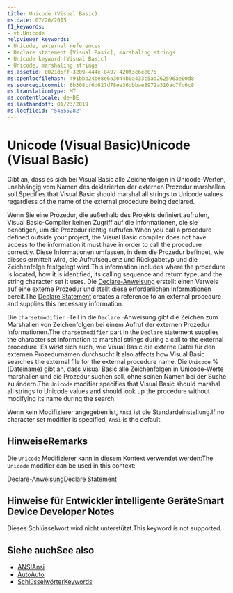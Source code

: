 ```yaml
---
title: Unicode (Visual Basic)
ms.date: 07/20/2015
f1_keywords:
- vb.Unicode
helpviewer_keywords:
- Unicode, external references
- Declare statement [Visual Basic], marshaling strings
- Unicode keyword [Visual Basic]
- Unicode, marshaling strings
ms.assetid: 0021d5ff-3209-444e-8497-420f3e6ee075
ms.openlocfilehash: 491bbb24be8e6a3044b0a433c5ad262596ae00d8
ms.sourcegitcommit: 6b308cf6d627d78ee36dbbae8972a310ac7fd6c8
ms.translationtype: MT
ms.contentlocale: de-DE
ms.lasthandoff: 01/23/2019
ms.locfileid: "54655282"
---
```

# <a name="unicode-visual-basic"></a><span data-ttu-id="a706b-102">Unicode (Visual Basic)</span><span class="sxs-lookup"><span data-stu-id="a706b-102">Unicode (Visual Basic)</span></span>
<span data-ttu-id="a706b-103">Gibt an, dass es sich bei Visual Basic alle Zeichenfolgen in Unicode-Werten, unabhängig vom Namen des deklarierten der externen Prozedur marshallen soll.</span><span class="sxs-lookup"><span data-stu-id="a706b-103">Specifies that Visual Basic should marshal all strings to Unicode values regardless of the name of the external procedure being declared.</span></span>  
  
 <span data-ttu-id="a706b-104">Wenn Sie eine Prozedur, die außerhalb des Projekts definiert aufrufen, Visual Basic-Compiler keinen Zugriff auf die Informationen, die sie benötigen, um die Prozedur richtig aufrufen.</span><span class="sxs-lookup"><span data-stu-id="a706b-104">When you call a procedure defined outside your project, the Visual Basic compiler does not have access to the information it must have in order to call the procedure correctly.</span></span> <span data-ttu-id="a706b-105">Diese Informationen umfassen, in dem die Prozedur befindet, wie dieses ermittelt wird, die Aufrufsequenz und Rückgabetyp und die Zeichenfolge festgelegt wird.</span><span class="sxs-lookup"><span data-stu-id="a706b-105">This information includes where the procedure is located, how it is identified, its calling sequence and return type, and the string character set it uses.</span></span> <span data-ttu-id="a706b-106">Die [Declare-Anweisung](../../../visual-basic/language-reference/statements/declare-statement.md) erstellt einen Verweis auf eine externe Prozedur und stellt diese erforderlichen Informationen bereit.</span><span class="sxs-lookup"><span data-stu-id="a706b-106">The [Declare Statement](../../../visual-basic/language-reference/statements/declare-statement.md) creates a reference to an external procedure and supplies this necessary information.</span></span>  
  
 <span data-ttu-id="a706b-107">Die `charsetmodifier` -Teil in die `Declare` -Anweisung gibt die Zeichen zum Marshallen von Zeichenfolgen bei einem Aufruf der externen Prozedur Informationen.</span><span class="sxs-lookup"><span data-stu-id="a706b-107">The `charsetmodifier` part in the `Declare` statement supplies the character set information to marshal strings during a call to the external procedure.</span></span> <span data-ttu-id="a706b-108">Es wirkt sich auch, wie Visual Basic die externe Datei für den externen Prozedurnamen durchsucht.</span><span class="sxs-lookup"><span data-stu-id="a706b-108">It also affects how Visual Basic searches the external file for the external procedure name.</span></span> <span data-ttu-id="a706b-109">Die `Unicode` %(Dateiname) gibt an, dass Visual Basic alle Zeichenfolgen in Unicode-Werte marshallen und die Prozedur suchen soll, ohne seinen Namen bei der Suche zu ändern.</span><span class="sxs-lookup"><span data-stu-id="a706b-109">The `Unicode` modifier specifies that Visual Basic should marshal all strings to Unicode values and should look up the procedure without modifying its name during the search.</span></span>  
  
 <span data-ttu-id="a706b-110">Wenn kein Modifizierer angegeben ist, `Ansi` ist die Standardeinstellung.</span><span class="sxs-lookup"><span data-stu-id="a706b-110">If no character set modifier is specified, `Ansi` is the default.</span></span>  
  
## <a name="remarks"></a><span data-ttu-id="a706b-111">Hinweise</span><span class="sxs-lookup"><span data-stu-id="a706b-111">Remarks</span></span>  
 <span data-ttu-id="a706b-112">Die `Unicode` Modifizierer kann in diesem Kontext verwendet werden:</span><span class="sxs-lookup"><span data-stu-id="a706b-112">The `Unicode` modifier can be used in this context:</span></span>  
  
 [<span data-ttu-id="a706b-113">Declare-Anweisung</span><span class="sxs-lookup"><span data-stu-id="a706b-113">Declare Statement</span></span>](../../../visual-basic/language-reference/statements/declare-statement.md)  
  
## <a name="smart-device-developer-notes"></a><span data-ttu-id="a706b-114">Hinweise für Entwickler intelligente Geräte</span><span class="sxs-lookup"><span data-stu-id="a706b-114">Smart Device Developer Notes</span></span>  
 <span data-ttu-id="a706b-115">Dieses Schlüsselwort wird nicht unterstützt.</span><span class="sxs-lookup"><span data-stu-id="a706b-115">This keyword is not supported.</span></span>  
  
## <a name="see-also"></a><span data-ttu-id="a706b-116">Siehe auch</span><span class="sxs-lookup"><span data-stu-id="a706b-116">See also</span></span>
- [<span data-ttu-id="a706b-117">ANSI</span><span class="sxs-lookup"><span data-stu-id="a706b-117">Ansi</span></span>](../../../visual-basic/language-reference/modifiers/ansi.md)
- [<span data-ttu-id="a706b-118">Auto</span><span class="sxs-lookup"><span data-stu-id="a706b-118">Auto</span></span>](../../../visual-basic/language-reference/modifiers/auto.md)
- [<span data-ttu-id="a706b-119">Schlüsselwörter</span><span class="sxs-lookup"><span data-stu-id="a706b-119">Keywords</span></span>](../../../visual-basic/language-reference/keywords/index.md)
